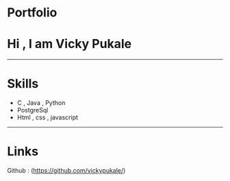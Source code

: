 # Portfolio

# Hi , I am Vicky Pukale 

---
# Skills 
- C , Java , Python
- PostgreSql
- Html , css , javascript

---
# Links

Github : (https://github.com/vickypukale/)
